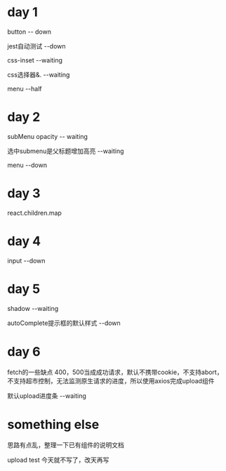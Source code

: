 # day 1

button   -- down

jest自动测试  --down

css-inset    --waiting

css选择器&.   --waiting

menu            --half

# day 2

subMenu opacity -- waiting

选中submenu是父标题增加高亮  --waiting

menu            --down


# day 3

react.children.map

# day 4

input           --down

# day 5
shadow          --waiting

autoComplete提示框的默认样式  --down

# day 6
fetch的一些缺点
400，500当成成功请求，默认不携带cookie，不支持abort，不支持超市控制，无法监测原生请求的进度，所以使用axios完成upload组件

默认upload进度条            --waiting

# something else
思路有点乱，整理一下已有组件的说明文档

upload test 今天就不写了，改天再写
